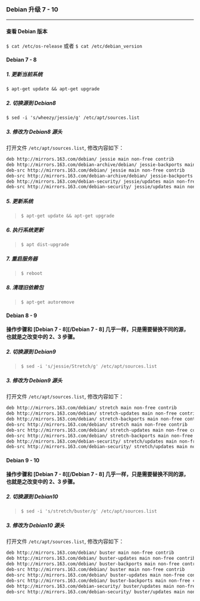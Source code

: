 ### Debian 升级 7 - 10

---

#### 查看 Debian 版本
`$ cat /etc/os-release`
或者
`$ cat /etc/debian_version`

#### Debian 7 - 8
##### 1. 更新当前系统
`$ apt-get update && apt-get upgrade`

##### 2. 切换源到 Debian8
`$ sed -i 's/wheezy/jessie/g' /etc/apt/sources.list`

##### 3. 修改为 Debian8 源头
打开文件 `/etc/apt/sources.list`, 修改内容如下：
```bash
deb http://mirrors.163.com/debian/ jessie main non-free contrib
deb http://mirrors.163.com/debian-archive/debian/ jessie-backports main non-free contrib
deb-src http://mirrors.163.com/debian/ jessie main non-free contrib
deb-src http://mirrors.163.com/debian-archive/debian/ jessie-backports main non-free contrib
deb http://mirrors.163.com/debian-security/ jessie/updates main non-free contrib
deb-src http://mirrors.163.com/debian-security/ jessie/updates main non-free contrib
```
##### 5. 更新系统
> `$ apt-get update && apt-get upgrade`

##### 6. 执行系统更新
> `$ apt dist-upgrade`
##### 7. 重启服务器
> `$ reboot`
##### 8. 清理旧依赖包
> `$ apt-get autoremove`


#### Debian 8 - 9
**操作步骤和  [Debian 7 - 8][/Debian 7 - 8] 几乎一样，只是需要替换不同的源，也就是之改变中的 2、3 步骤。**

##### 2. 切换源到 Debian9
> `$ sed -i 's/jessie/Stretch/g' /etc/apt/sources.list`

##### 3. 修改为 Debian9 源头
打开文件 `/etc/apt/sources.list`, 修改内容如下：
```bash
deb http://mirrors.163.com/debian/ stretch main non-free contrib
deb http://mirrors.163.com/debian/ stretch-updates main non-free contrib
deb http://mirrors.163.com/debian/ stretch-backports main non-free contrib
deb-src http://mirrors.163.com/debian/ stretch main non-free contrib
deb-src http://mirrors.163.com/debian/ stretch-updates main non-free contrib
deb-src http://mirrors.163.com/debian/ stretch-backports main non-free contrib
deb http://mirrors.163.com/debian-security/ stretch/updates main non-free contrib
deb-src http://mirrors.163.com/debian-security/ stretch/updates main non-free contrib
```

#### Debian 9 - 10
**操作步骤和  [Debian 7 - 8][/Debian 7 - 8] 几乎一样，只是需要替换不同的源，也就是之改变中的 2、3 步骤。**
##### 2. 切换源到 Debian10
> `$ sed -i 's/stretch/buster/g' /etc/apt/sources.list`

##### 3. 修改为 Debian10 源头
打开文件 `/etc/apt/sources.list`, 修改内容如下：
```bash
deb http://mirrors.163.com/debian/ buster main non-free contrib
deb http://mirrors.163.com/debian/ buster-updates main non-free contrib
deb http://mirrors.163.com/debian/ buster-backports main non-free contrib
deb-src http://mirrors.163.com/debian/ buster main non-free contrib
deb-src http://mirrors.163.com/debian/ buster-updates main non-free contrib
deb-src http://mirrors.163.com/debian/ buster-backports main non-free contrib
deb http://mirrors.163.com/debian-security/ buster/updates main non-free contrib
deb-src http://mirrors.163.com/debian-security/ buster/updates main non-free contrib
```
